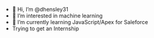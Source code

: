- 👋 Hi, I’m @dhensley31
- 👀 I’m interested in machine learning
- 🌱 I’m currently learning JavaScript/Apex for Saleforce
- Trying to get an Internship


<!---
dhensley31/dhensley31 is a ✨ special ✨ repository because its `README.md` (this file) appears on your GitHub profile.
You can click the Preview link to take a look at your changes.
--->
